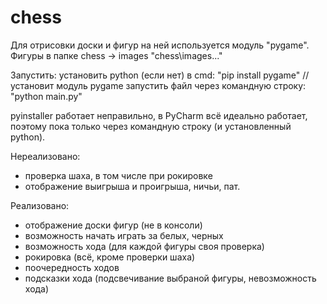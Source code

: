 # chess

Для отрисовки доски и фигур на ней используется модуль "pygame".
Фигуры в папке chess -> images "chess\images\..."

Запустить:
установить python (если нет)
в cmd: "pip install pygame"  // установит модуль pygame
запустить файл через командную строку: "python main.py"

pyinstaller работает неправильно, в PyCharm всё идеально работает,
поэтому пока только через командную строку (и установленный python).

Нереализовано:
 - проверка шаха, в том числе при рокировке
 - отображение выигрыша и проигрыша, ничьи, пат.

Реализовано:
 - отображение доски фигур (не в консоли)
 - возможность начать играть за белых, черных
 - возможность хода (для каждой фигуры своя проверка)
 - рокировка (всё, кроме проверки шаха)
 - поочередность ходов
 - подсказки хода (подсвечивание выбраной фигуры, невозможность хода)
